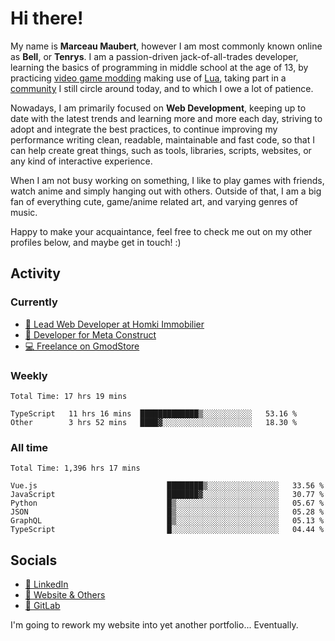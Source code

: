 # Hi there!

My name is **Marceau Maubert**, however I am most commonly known online as **Bell**, or **Tenrys**. I am a passion-driven jack-of-all-trades developer, learning the basics of programming in middle school at the age of 13, by practicing [video game modding](https://garrysmod.com) making use of [Lua](https://lua.org), taking part in a [community](https://metastruct.net) I still circle around today, and to which I owe a lot of patience.

Nowadays, I am primarily focused on **Web Development**, keeping up to date with the latest trends and learning more and more each day, striving to adopt  and integrate the best practices, to continue improving my performance writing clean, readable, maintainable and fast code, so that I can help create great things, such as tools, libraries, scripts, websites, or any kind of interactive experience.

When I am not busy working on something, I like to play games with friends, watch anime and simply hanging out with others. Outside of that, I am a big fan of everything cute, game/anime related art, and varying genres of music.

Happy to make your acquaintance, feel free to check me out on my other profiles below, and maybe get in touch! :)

## Activity

### Currently

- [🏢 Lead Web Developer at Homki Immobilier](https://homki-immobilier.com)
- [🎈 Developer for Meta Construct](https://metastruct.net)
- [💻 Freelance on GmodStore](https://www.gmodstore.com/users/Tenrys)

### Weekly
<!--START_SECTION:wakaWeekly-->

```text
Total Time: 17 hrs 19 mins

TypeScript   11 hrs 16 mins  █████████████▒░░░░░░░░░░░   53.16 %
Other        3 hrs 52 mins   ████▓░░░░░░░░░░░░░░░░░░░░   18.30 %
```

<!--END_SECTION:wakaWeekly-->

### All time
<!--START_SECTION:wakaTotal-->

```text
Total Time: 1,396 hrs 17 mins

Vue.js                             ████████▒░░░░░░░░░░░░░░░░   33.56 %
JavaScript                         ███████▓░░░░░░░░░░░░░░░░░   30.77 %
Python                             █▒░░░░░░░░░░░░░░░░░░░░░░░   05.67 %
JSON                               █▒░░░░░░░░░░░░░░░░░░░░░░░   05.28 %
GraphQL                            █▒░░░░░░░░░░░░░░░░░░░░░░░   05.13 %
TypeScript                         █░░░░░░░░░░░░░░░░░░░░░░░░   04.44 %
```

<!--END_SECTION:wakaTotal-->

## Socials

- [👔 LinkedIn](https://www.linkedin.com/in/marceau-maubert)
- [🔗 Website & Others](https://bell.moe)
- [🦊 GitLab](https://gitlab.com/Tenrys)

I'm going to rework my website into yet another portfolio... Eventually.
